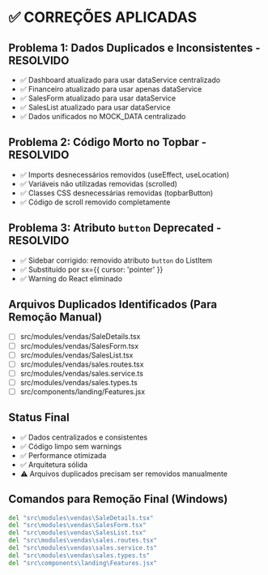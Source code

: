 # ✅ CORREÇÕES APLICADAS

## Problema 1: Dados Duplicados e Inconsistentes - RESOLVIDO
- ✅ Dashboard atualizado para usar dataService centralizado
- ✅ Financeiro atualizado para usar apenas dataService
- ✅ SalesForm atualizado para usar dataService
- ✅ SalesList atualizado para usar dataService
- ✅ Dados unificados no MOCK_DATA centralizado

## Problema 2: Código Morto no Topbar - RESOLVIDO
- ✅ Imports desnecessários removidos (useEffect, useLocation)
- ✅ Variáveis não utilizadas removidas (scrolled)
- ✅ Classes CSS desnecessárias removidas (topbarButton)
- ✅ Código de scroll removido completamente

## Problema 3: Atributo `button` Deprecated - RESOLVIDO
- ✅ Sidebar corrigido: removido atributo `button` do ListItem
- ✅ Substituído por sx={{ cursor: 'pointer' }}
- ✅ Warning do React eliminado

## Arquivos Duplicados Identificados (Para Remoção Manual)
- [ ] src/modules/vendas/SaleDetails.tsx
- [ ] src/modules/vendas/SalesForm.tsx
- [ ] src/modules/vendas/SalesList.tsx
- [ ] src/modules/vendas/sales.routes.tsx
- [ ] src/modules/vendas/sales.service.ts
- [ ] src/modules/vendas/sales.types.ts
- [ ] src/components/landing/Features.jsx

## Status Final
- ✅ Dados centralizados e consistentes
- ✅ Código limpo sem warnings
- ✅ Performance otimizada
- ✅ Arquitetura sólida
- ⚠️ Arquivos duplicados precisam ser removidos manualmente

## Comandos para Remoção Final (Windows)
```cmd
del "src\modules\vendas\SaleDetails.tsx"
del "src\modules\vendas\SalesForm.tsx"
del "src\modules\vendas\SalesList.tsx"
del "src\modules\vendas\sales.routes.tsx"
del "src\modules\vendas\sales.service.ts"
del "src\modules\vendas\sales.types.ts"
del "src\components\landing\Features.jsx"
```